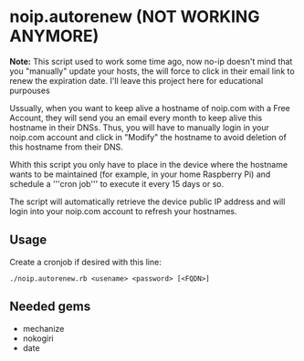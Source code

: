 noip.autorenew (NOT WORKING ANYMORE)
====================================

**Note:** This script used to work some time ago, now no-ip doesn't mind that you "manually" update your hosts, the will force to click in their email link to renew the expiration date. I'll leave this project here for educational purpouses

Ussually, when you want to keep alive a hostname of noip.com with a Free Account, they will send you an email every month
to keep alive this hostname in their DNSs. Thus, you will have to manually login in your noip.com account and click in
"Modify" the hostname to avoid deletion of this hostname from their DNS.

Whith this script you only have to place in the device where the hostname wants to be maintained (for example, in your
home Raspberry Pi) and schedule a '''cron job''' to execute it every 15 days or so.

The script will automatically retrieve the device public IP address and will login into your noip.com account to 
refresh your hostnames.


Usage
-----

Create a cronjob if desired with this line: 

`./noip.autorenew.rb <usename> <password> [<FQDN>]`


Needed gems
-----------

- mechanize
- nokogiri
- date
